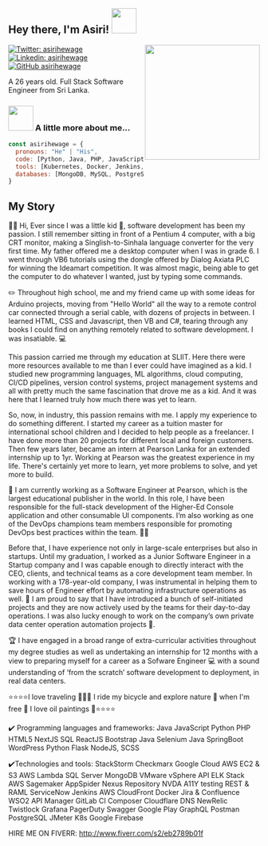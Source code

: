 <h2> Hey there, I'm Asiri! <img src="https://media.giphy.com/media/mGcNjsfWAjY5AEZNw6/giphy.gif" width="50"></h2>
<img align='right' src="https://media.giphy.com/media/29I0RFoP1UBRt9hFCI/giphy.gif" width="230">

[![Twitter: asirihewage](https://img.shields.io/twitter/follow/asirihewage?style=social)](https://twitter.com/asirihewage)
[![Linkedin: asirihewage](https://img.shields.io/badge/-AsiriHewage-blue?style=flat-square&logo=Linkedin&logoColor=white&link=https://www.linkedin.com/in/asirihewage/)](https://www.linkedin.com/in/asirihewage/)
[![GitHub asirihewage](https://img.shields.io/github/followers/asirihewage?label=follow&style=social)](https://github.com/asirihewage)

A 26 years old. Full Stack Software Engineer from Sri Lanka.

### <img src="https://media.giphy.com/media/VgCDAzcKvsR6OM0uWg/giphy.gif" width="50"> A little more about me...  

```javascript
const asirihewage = {
  pronouns: "He" | "His",
  code: [Python, Java, PHP, JavaScript],
  tools: [Kubernetes, Docker, Jenkins, AWS],
  databases: [MongoDB, MySQL, PostgreSQL]
}
```


##  My Story
👋🏻 Hi, Ever since I was a little kid 👦, software development has been my passion. I still remember sitting in front of a Pentium 4 computer, with a big CRT monitor, making a Singlish-to-Sinhala language converter for the very first time. My father offered me a desktop computer when I was in grade 6. I went through VB6 tutorials using the dongle offered by Dialog Axiata PLC for winning the Ideamart competition. It was almost magic, being able to get the computer to do whatever I wanted, just by typing some commands.

✏️ Throughout high school, me and my friend came up with some ideas for Arduino projects, moving from "Hello World" all the way to a remote control car connected through a serial cable, with dozens of projects in between. I learned HTML, CSS and Javascript, then VB and C#, tearing through any books I could find on anything remotely related to software development. I was insatiable. 💻

This passion carried me through my education at SLIIT. Here there were more resources available to me than I ever could have imagined as a kid. I studied new programming languages, ML algorithms, cloud computing, CI/CD pipelines, version control systems, project management systems and all with pretty much the same fascination that drove me as a kid. And it was here that I learned truly how much there was yet to learn.

So, now, in industry, this passion remains with me. I apply my experience to do something different. I started my career as a tuition master for international school children and I decided to help people as a freelancer. I have done more than 20 projects for different local and foreign customers. Then few years later, became an intern at Pearson Lanka for an extended internship up to 1yr. Working at Pearson was the greatest experience in my life. There's certainly yet more to learn, yet more problems to solve, and yet more to build.

🚩 I am currently working as a Software Engineer at Pearson, which is the largest educational publisher in the world. In this role, I have been responsible for the full-stack development of the Higher-Ed Console application and other consumable UI components. I’m also working as one of the DevOps champions team members responsible for promoting DevOps best practices within the team. 👨‍🎓

Before that, I have experience not only in large-scale enterprises but also in startups. Until my graduation, I worked as a Junior Software Engineer in a Startup company and I was capable enough to directly interact with the CEO, clients, and technical teams as a core development team member. In working with a 178-year-old company, I was instrumental in helping them to save hours of Engineer effort by automating infrastructure operations as well. 🎉 I am proud to say that I have introduced a bunch of self-initiated projects and they are now actively used by the teams for their day-to-day operations. I was also lucky enough to work on the company’s own private data center operation automation projects 💾. 

🏆 I have engaged in a broad range of extra-curricular activities throughout my degree studies as well as undertaking an internship for 12 months with a view to preparing myself for a career as a Sofware Engineer 💻 with a sound understanding of ‘from the scratch’ software development to deployment, in real data centers. 

⭐️⭐️⭐️⭐️I love traveling 🧑🏼‍✈️ I ride my bicycle and explore nature 🌻 when I'm free 🚴 I love oil paintings 🎨⭐️⭐️⭐️⭐️

✔️ Programming languages and frameworks: 
Java JavaScript Python PHP HTML5 NextJS SQL ReactJS Bootstrap Java Selenium Java SpringBoot WordPress Python Flask NodeJS, SCSS

✔️Technologies and tools: 
StackStorm Checkmarx Google Cloud AWS EC2 & S3 AWS Lambda SQL Server MongoDB VMware vSphere API ELK Stack AWS Sagemaker AppSpider Nexus Repository NVDA A11Y testing REST & RAML ServiceNow Jenkins AWS CloudFront Docker Jira & Confluence WSO2 API Manager GitLab CI Composer Cloudflare DNS NewRelic Twistlock Grafana PagerDuty Swagger Google Play GraphQL Postman PostgreSQL JMeter K8s Google Firebase

HIRE ME ON FIVERR: http://www.fiverr.com/s2/eb2789b01f
